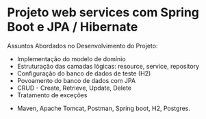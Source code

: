 # Projeto web services com Spring Boot e JPA / Hibernate

Assuntos Abordados no Desenvolvimento do Projeto:

- Implementação do modelo de domínio
- Estruturação das camadas lógicas: resource, service, repository
- Configuração do banco de dados de teste (H2)
- Povoamento do banco de dados com JPA
- CRUD - Create, Retrieve, Update, Delete
- Tratamento de exceções

* Maven, Apache Tomcat, Postman, Spring boot, H2, Postgres.
